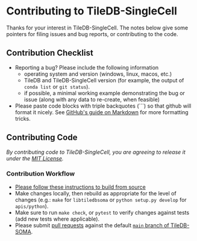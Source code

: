 # Contributing to TileDB-SingleCell

Thanks for your interest in TileDB-SingleCell. The notes below give some pointers for filing issues and bug reports, or contributing to the code.

## Contribution Checklist
- Reporting a bug? Please include the following information
  - operating system and version (windows, linux, macos, etc.)
  - TileDB and TileDB-SingleCell version (for example, the output of `conda list` or `git status`).
  - if possible, a minimal working example demonstrating the bug or issue (along with any data to re-create, when feasible)
- Please paste code blocks with triple backquotes (```) so that github will format it nicely. See [GitHub's guide on Markdown](https://guides.github.com/features/mastering-markdown) for more formatting tricks.

## Contributing Code
*By contributing code to TileDB-SingleCell, you are agreeing to release it under the [MIT License](https://github.com/TileDB-Inc/TileDB/tree/dev/LICENSE).*

### Contribution Workflow

- [Please follow these instructions to build from source](https://docs.tiledb.com/developer/tiledbsoma/installation)
- Make changes locally, then rebuild as appropriate for the level of changes (e.g.: `make` for `libtiledbsoma` or `python setup.py develop` for `apis/python`).
- Make sure to run `make check`, or `pytest` to verify changes against tests (add new tests where applicable).
- Please submit [pull requests](https://help.github.com/en/desktop/contributing-to-projects/creating-a-pull-request) against the default [`main` branch of TileDB-SOMA](https://github.com/single-cell-data/TileDB-SOMA/tree/master).
